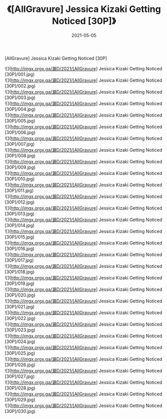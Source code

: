 ﻿---
layout: post
title:  《[AllGravure] Jessica Kizaki Getting Noticed [30P]》
date:   2021-05-05
img: http://imgx.orgx.ga/漏D/2021/[AllGravure] Jessica Kizaki Getting Noticed [30P]/000.jpg
categories: [美女, 清纯, 唯美]
---

[AllGravure] Jessica Kizaki Getting Noticed [30P]

  ![](http://imgx.orgx.ga/漏D/2021/[AllGravure] Jessica Kizaki Getting Noticed [30P]/001.jpg) <br> ![](http://imgx.orgx.ga/漏D/2021/[AllGravure] Jessica Kizaki Getting Noticed [30P]/002.jpg) <br> ![](http://imgx.orgx.ga/漏D/2021/[AllGravure] Jessica Kizaki Getting Noticed [30P]/003.jpg) <br> ![](http://imgx.orgx.ga/漏D/2021/[AllGravure] Jessica Kizaki Getting Noticed [30P]/004.jpg) <br> ![](http://imgx.orgx.ga/漏D/2021/[AllGravure] Jessica Kizaki Getting Noticed [30P]/005.jpg) <br> ![](http://imgx.orgx.ga/漏D/2021/[AllGravure] Jessica Kizaki Getting Noticed [30P]/006.jpg) <br> ![](http://imgx.orgx.ga/漏D/2021/[AllGravure] Jessica Kizaki Getting Noticed [30P]/007.jpg) <br> ![](http://imgx.orgx.ga/漏D/2021/[AllGravure] Jessica Kizaki Getting Noticed [30P]/008.jpg) <br> ![](http://imgx.orgx.ga/漏D/2021/[AllGravure] Jessica Kizaki Getting Noticed [30P]/009.jpg) <br> ![](http://imgx.orgx.ga/漏D/2021/[AllGravure] Jessica Kizaki Getting Noticed [30P]/010.jpg) <br> ![](http://imgx.orgx.ga/漏D/2021/[AllGravure] Jessica Kizaki Getting Noticed [30P]/011.jpg) <br> ![](http://imgx.orgx.ga/漏D/2021/[AllGravure] Jessica Kizaki Getting Noticed [30P]/012.jpg) <br> ![](http://imgx.orgx.ga/漏D/2021/[AllGravure] Jessica Kizaki Getting Noticed [30P]/013.jpg) <br> ![](http://imgx.orgx.ga/漏D/2021/[AllGravure] Jessica Kizaki Getting Noticed [30P]/014.jpg) <br> ![](http://imgx.orgx.ga/漏D/2021/[AllGravure] Jessica Kizaki Getting Noticed [30P]/015.jpg) <br> ![](http://imgx.orgx.ga/漏D/2021/[AllGravure] Jessica Kizaki Getting Noticed [30P]/016.jpg) <br> ![](http://imgx.orgx.ga/漏D/2021/[AllGravure] Jessica Kizaki Getting Noticed [30P]/017.jpg) <br> ![](http://imgx.orgx.ga/漏D/2021/[AllGravure] Jessica Kizaki Getting Noticed [30P]/018.jpg) <br> ![](http://imgx.orgx.ga/漏D/2021/[AllGravure] Jessica Kizaki Getting Noticed [30P]/019.jpg) <br> ![](http://imgx.orgx.ga/漏D/2021/[AllGravure] Jessica Kizaki Getting Noticed [30P]/020.jpg) <br> ![](http://imgx.orgx.ga/漏D/2021/[AllGravure] Jessica Kizaki Getting Noticed [30P]/021.jpg) <br> ![](http://imgx.orgx.ga/漏D/2021/[AllGravure] Jessica Kizaki Getting Noticed [30P]/022.jpg) <br> ![](http://imgx.orgx.ga/漏D/2021/[AllGravure] Jessica Kizaki Getting Noticed [30P]/023.jpg) <br> ![](http://imgx.orgx.ga/漏D/2021/[AllGravure] Jessica Kizaki Getting Noticed [30P]/024.jpg) <br> ![](http://imgx.orgx.ga/漏D/2021/[AllGravure] Jessica Kizaki Getting Noticed [30P]/025.jpg) <br> ![](http://imgx.orgx.ga/漏D/2021/[AllGravure] Jessica Kizaki Getting Noticed [30P]/026.jpg) <br> ![](http://imgx.orgx.ga/漏D/2021/[AllGravure] Jessica Kizaki Getting Noticed [30P]/027.jpg) <br> ![](http://imgx.orgx.ga/漏D/2021/[AllGravure] Jessica Kizaki Getting Noticed [30P]/028.jpg) <br> ![](http://imgx.orgx.ga/漏D/2021/[AllGravure] Jessica Kizaki Getting Noticed [30P]/029.jpg) <br> ![](http://imgx.orgx.ga/漏D/2021/[AllGravure] Jessica Kizaki Getting Noticed [30P]/030.jpg) <br>